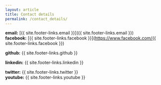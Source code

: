 ```yaml
---
layout: article
title: Contact details
permalink: /contact_details/
---
```

**email:** [{{ site.footer-links.email }}]({{ site.footer-links.email }})  
**facebook:** [{{ site.footer-links.facebook }}](https://www.facebook.com/{{ site.footer-links.facebook }})
<!-- **flickr:** {{ site.footer-links.flickr }} -->
**github:** {{ site.footer-links.github }}  
<!-- **instagram:** {{ site.footer-links.instagram }} -->
**linkedin:** {{ site.footer-links.linkedin }}  
<!-- **pinterest:** {{ site.footer-links.pinterest }}  -->
<!-- **rss:** {{ site.footer-links.rss }}  -->
**twitter:** {{ site.footer-links.twitter }}  
**youtube:** {{ site.footer-links.youtube }}  
<!-- **googleplus:** {{ site.footer-links.googleplus }}  -->
